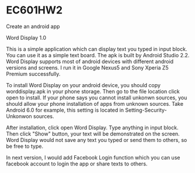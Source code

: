 # EC601HW2
Create an android app

Word  Display 1.0

This is a simple application which can display text you typed in input block.
You can use it as a simple text board.
The apk is built by Android Studio 2.2.
Word Display supports most of android devices with different android versions and screens.
I run it in Google Nexus5 and Sony Xperia Z5 Premium successfully.

To install  Word Display on your android device, you should copy worddisplay.apk in your phone storage. 
Then go to the file location click open to install.
If your phone says you cannot install unkonwn sources, you should allow your phone installation of apps from unknown sources. Take Android 6.0 for example, this setting is located in Setting-Security-Unkonwon sources.

After installation, click open Word Display.
Type anything in input block. Then click "Show" button, your text will be demonstrated on the screen.
Word Display would not save any text you typed or send them to others, so be free to type.

In next version, I would add Facebook Login function which you can use facebook account to login the app or share texts to others.
